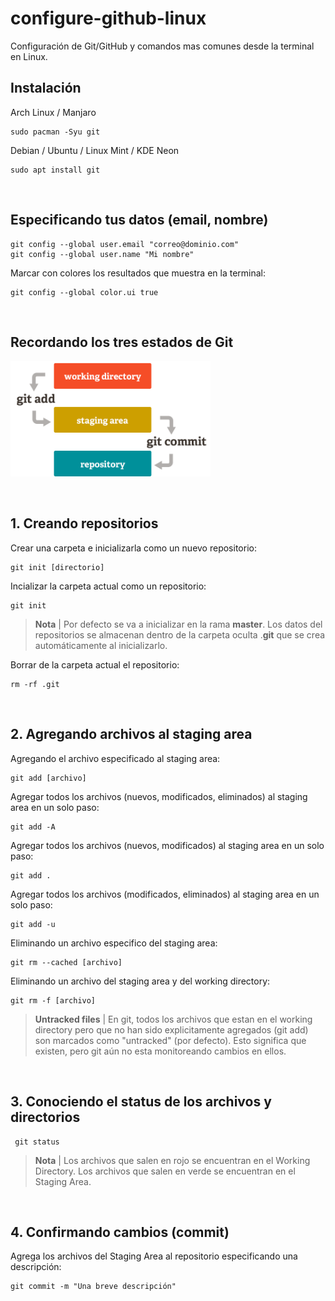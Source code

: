 # configure-github-linux
Configuración de Git/GitHub y comandos mas comunes desde la terminal en Linux.
<br><h2>Instalación</h2>

Arch Linux / Manjaro

    sudo pacman -Syu git
    
Debian / Ubuntu / Linux Mint / KDE Neon

    sudo apt install git
    
<br><h2>Especificando tus datos (email, nombre)</h2>

    git config --global user.email "correo@dominio.com"
    git config --global user.name "Mi nombre"

Marcar con colores los resultados que muestra en la terminal:

    git config --global color.ui true



        
<br><h2>Recordando los tres estados de Git</h2>

<img src="https://github.com/kabirna/configure-github-linux/raw/master/images/3estados.png" width="320px">


<br><h2>1. Creando repositorios</h2>

Crear una carpeta e inicializarla como un nuevo repositorio:

    git init [directorio]
    
Incializar la carpeta actual como un repositorio:

    git init
    
><b>Nota</b> | Por defecto se va a inicializar en la rama <b>master</b>. Los datos del repositorios se almacenan dentro de la carpeta oculta .<b>git</b> que se crea automáticamente al inicializarlo.

Borrar de la carpeta actual el repositorio:

    rm -rf .git
    
<br><h2>2. Agregando archivos al staging area</h2>    

Agregando el archivo especificado al staging area:

    git add [archivo]

Agregar todos los archivos (nuevos, modificados, eliminados) al staging area en un solo paso:
    
    git add -A
    
Agregar todos los archivos (nuevos, modificados) al staging area en un solo paso:
    
    git add .
    
Agregar todos los archivos (modificados, eliminados) al staging area en un solo paso:
    
    git add -u
    
Eliminando un archivo especifico del staging area:

    git rm --cached [archivo]
    
Eliminando un archivo del staging area y del working directory:

    git rm -f [archivo]

><b>Untracked files</b> | En git, todos los archivos que estan en el working directory pero que no han sido explicitamente agregados (git add) son marcados como "untracked" (por defecto). Esto significa que existen, pero git aún no esta monitoreando cambios en ellos.

<br><h2>3. Conociendo el status de los archivos y directorios</h2>   

     git status     
 
><b>Nota</b> | Los archivos que salen en rojo se encuentran en el Working Directory.
    Los archivos que salen en verde se encuentran en el Staging Area.
    

<br><h2>4. Confirmando cambios (commit) </h2> 
Agrega los archivos del Staging Area al repositorio especificando una descripción:

    git commit -m "Una breve descripción"
